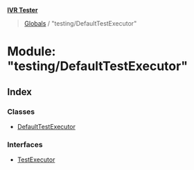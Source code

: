 **[IVR Tester](../README.md)**

> [Globals](../README.md) / "testing/DefaultTestExecutor"

# Module: "testing/DefaultTestExecutor"

## Index

### Classes

* [DefaultTestExecutor](../classes/_testing_defaulttestexecutor_.defaulttestexecutor.md)

### Interfaces

* [TestExecutor](../interfaces/_testing_defaulttestexecutor_.testexecutor.md)
